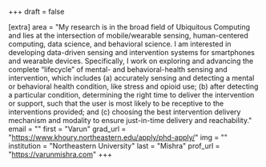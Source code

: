 +++
draft = false

[extra]
area = "My research is in the broad field of Ubiquitous Computing and lies at the intersection of mobile/wearable sensing, human-centered computing, data science, and behavioral science. I am interested in developing data-driven sensing and intervention systems for smartphones and wearable devices. Specifically, I work on exploring and advancing the complete “lifecycle” of mental- and behavioral-health sensing and intervention, which includes (a) accurately sensing and detecting a mental or behavioral health condition, like stress and opioid use; (b) after detecting a particular condition, determining the right time to deliver the intervention or support, such that the user is most likely to be receptive to the interventions provided; and (c) choosing the best intervention delivery mechanism and modality to ensure just-in-time delivery and reachability."
email = ""
first = "Varun"
grad_url = "https://www.khoury.northeastern.edu/apply/phd-apply/"
img = ""
institution = "Northeastern University"
last = "Mishra"
prof_url = "https://varunmishra.com"
+++